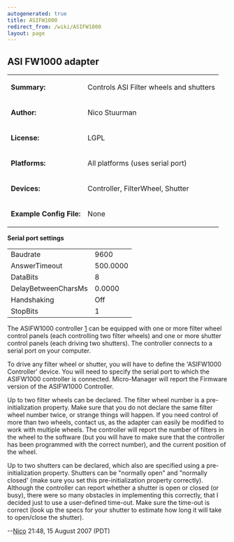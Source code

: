 ```yaml
---
autogenerated: true
title: ASIFW1000
redirect_from: /wiki/ASIFW1000
layout: page
---
```


## ASI FW1000 adapter

<table>
<tr>
<td markdown="1">

**Summary:**

</td>
<td markdown="1">

Controls ASI Filter wheels and shutters

</td>
</tr>
<tr>
<td markdown="1">

**Author:**

</td>
<td markdown="1">

Nico Stuurman

</td>
</tr>
<tr>
<td markdown="1">

**License:**

</td>
<td markdown="1">

LGPL

</td>
</tr>
<tr>
<td markdown="1">

**Platforms:**

</td>
<td markdown="1">

All platforms (uses serial port)

</td>
</tr>
<tr>
<td markdown="1">

**Devices:**

</td>
<td markdown="1">

Controller, FilterWheel, Shutter

</td>
</tr>
<tr>
<td markdown="1">

**Example Config File:**

</td>
<td markdown="1">

None

</td>
</tr>
</table>

**Serial port settings**

|                     |          |
|---------------------|----------|
| Baudrate            | 9600     |
| AnswerTimeout       | 500.0000 |
| DataBits            | 8        |
| DelayBetweenCharsMs | 0.0000   |
| Handshaking         | Off      |
| StopBits            | 1        |

The ASIFW1000 controller
[1](http://www.asiimaging.com/products/illumination-control/fw-1000-high-speed-filter-wheel/)
can be equipped with one or more filter wheel control panels (each
controlling two filter wheels) and one or more shutter control panels
(each driving two shutters). The controller connects to a serial port on
your computer.

To drive any filter wheel or shutter, you will have to define the
'ASIFW1000 Controller' device. You will need to specify the serial port
to which the ASIFW1000 controller is connected. Micro-Manager will
report the Firmware version of the ASIFW1000 Controller.

Up to two filter wheels can be declared. The filter wheel number is a
pre-initialization property. Make sure that you do not declare the same
filter wheel number twice, or strange things will happen. If you need
control of more than two wheels, contact us, as the adapter can easily
be modified to work with multiple wheels. The controller will report the
number of filters in the wheel to the software (but you will have to
make sure that the controller has been programmed with the correct
number), and the current position of the wheel.

Up to two shutters can be declared, which also are specified using a
pre-initialization property. Shutters can be "normally open" and
"normally closed' (make sure you set this pre-initialization property
correctly). Although the controller can report whether a shutter is open
or closed (or busy), there were so many obstacles in implementing this
correctly, that I decided just to use a user-defined time-out. Make sure
the time-out is correct (look up the specs for your shutter to estimate
how long it will take to open/close the shutter).

--[Nico](/users/Nico "wikilink") 21:48, 15 August 2007 (PDT)

